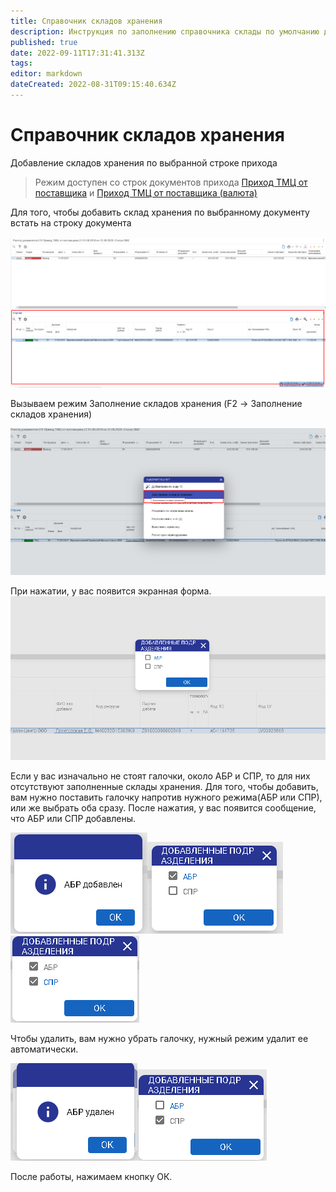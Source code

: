 ```yaml
---
title: Справочник складов хранения
description: Инструкция по заполнению справочника склады по умолчанию для контроля прихода
published: true
date: 2022-09-11T17:31:41.313Z
tags: 
editor: markdown
dateCreated: 2022-08-31T09:15:40.634Z
---
```


# Справочник складов хранения

Добавление складов хранения по выбранной строке прихода

>Режим доступен со строк документов прихода [Приход ТМЦ от поставщика](../../uchet/postuplenie-tovarov-i-uslug/formirovanie-prikhoda-po-grafiku-postavki/prikhod-v-rublyakh/) и [Приход ТМЦ от поставщика (валюта)](../../uchet/postuplenie-tovarov-i-uslug/formirovanie-prikhoda-po-grafiku-postavki/prikhod-tmc-ot-postavshika-valyuta-import/)


Для того, чтобы добавить склад хранения по выбранному документу встать на строку документа

![](<../../assets/0 (24).png>)

Вызываем режим Заполнение складов хранения (F2 -> Заполнение складов хранения)

![](<../../assets/1 (83).png>)

При нажатии, у вас появится экранная форма.![](<../../assets/2 (70).png>)

Если у вас изначально не стоят галочки, около АБР и СПР, то для них отсутствуют заполненные склады хранения. Для того, чтобы добавить, вам нужно поставить галочку напротив нужного режима(АБР или СПР), или же выбрать оба сразу. После нажатия, у вас появится сообщение, что АБР или СПР добавлены.

![](<../../assets/3 (65).png>)![](<../../assets/4 (62).png>)![](<../../assets/5 (47).png>)

Чтобы удалить, вам нужно убрать галочку, нужный режим удалит ее автоматически.

![](<../../assets/6 (71).png>)![](<../../assets/7 (42).png>)

После работы, нажимаем кнопку ОК.
